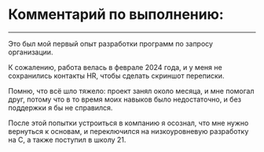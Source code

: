 # Комментарий по выполнению:

---

Это был мой первый опыт разработки программ по запросу организации.

К сожалению, работа велась в феврале 2024 года, и у меня не сохранились контакты HR, чтобы сделать скриншот переписки.

Помню, что всё шло тяжело: проект занял около месяца, и мне помогал друг, потому что в то время моих навыков было недостаточно, и без поддержки я бы не справился.

После этой попытки устроиться в компанию я осознал, что мне нужно вернуться к основам, и переключился на низкоуровневую разработку на C, а также поступил в школу 21.
